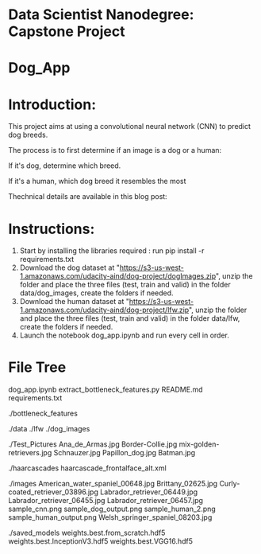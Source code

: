 # Data Scientist Nanodegree: Capstone Project
# Dog_App

# Introduction:
This project aims at using a convolutional neural network (CNN) to predict dog breeds.

The process is to first determine if an image is a dog or a human:

If it's dog, determine which breed.

If it's a human, which dog breed it resembles the most

Thechnical details are available in this blog post: 

# Instructions:
1. Start by installing the libraries required : run pip install -r requirements.txt
2. Download the dog dataset at "https://s3-us-west-1.amazonaws.com/udacity-aind/dog-project/dogImages.zip", unzip the folder and place the three files (test, train and valid) in the folder data/dog_images, create the folders if needed.
3. Download the human dataset at "https://s3-us-west-1.amazonaws.com/udacity-aind/dog-project/lfw.zip", unzip the folder and place the three files (test, train and valid) in the folder data/lfw, create the folders if needed.
4. Launch the notebook dog_app.ipynb and run every cell in order.



# File Tree
dog_app.ipynb
extract_bottleneck_features.py
README.md
requirements.txt


./bottleneck_features


./data
    ./lfw
    ./dog_images

./Test_Pictures
    Ana_de_Armas.jpg
    Border-Collie.jpg
    mix-golden-retrievers.jpg
    Schnauzer.jpg
    Papillon_dog.jpg
    Batman.jpg

./haarcascades
    haarcascade_frontalface_alt.xml

./images
    American_water_spaniel_00648.jpg
    Brittany_02625.jpg
    Curly-coated_retriever_03896.jpg
    Labrador_retriever_06449.jpg
    Labrador_retriever_06455.jpg
    Labrador_retriever_06457.jpg
    sample_cnn.png
    sample_dog_output.png
    sample_human_2.png
    sample_human_output.png
    Welsh_springer_spaniel_08203.jpg

./saved_models
    weights.best.from_scratch.hdf5
    weights.best.InceptionV3.hdf5
    weights.best.VGG16.hdf5
